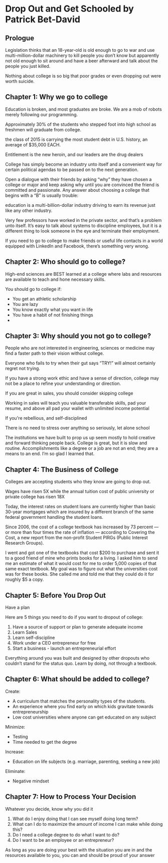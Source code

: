 # Drop Out and Get Schooled by Patrick Bet-David

## Prologue

Legislation thinks that an 18-year-old is old enough to go to war and use multi-million-dollar machinery to kill people you don’t know but apparently not old enough to sit around and have a beer afterward and talk about the people you just killed.  

Nothing about college is so big that poor grades or even dropping out were worth suicide.

## Chapter 1: Why we go to college

Education is broken, and most graduates are broke. We are a mob of robots merely following our programming.

Approximately 30% of the students who stepped foot into high school as freshmen will graduate from college.

 the class of 2015 is carrying the most student debt in U.S. history, an average of $35,000 EACH.
 
 Entitlement is the new heroin, and our leaders are the drug dealers
 
 College has simply become an industry unto itself and a convenient way for certain political agendas to be passed on to the next generation.
 
 Open a dialogue with their friends by asking “why” they have chosen a college or major and keep asking why until you are convinced the friend is committed and passionate.  Any answer about choosing a college that begins with a “B” is usually trouble:
 
 education is a multi-billion-dollar industry driving to earn its revenue just like any other industry.
 
 Very few professors have worked in the private sector, and that’s a problem unto itself.   It’s easy to talk about systems to discipline employees, but it is a different thing to look someone in the eye and terminate their employment. 
 
 If you need to go to college to make friends or useful life contacts in a world equipped with LinkedIn and Facebook, there’s something very wrong.  
 
 ## Chapter 2: Who should go to college?
 
 High-end sciences are BEST learned at a college where labs and resources are available to teach and hone necessary skills. 
 
 You should go to college if:
 
 * You get an athletic scholarship
 * You are lazy
 * You know exactly what you want in life
 * You have a habit of not finishing things
 * 
 
 ## Chapter 3: Why should you not go to college?
 
 People who are not interested in engineering, sciences or medicine may find a faster path to their vision without college. 
 
 Everyone who fails to try when their gut says “TRY!” will almost certainly regret not trying.
  
 If you have a strong work ethic and have a sense of direction, college may not be a place to refine your understanding or direction. 
  
 If you are great in sales, you should consider skipping college
 
 Working in sales will teach you valuable transferable skills, pad your resume, and above all pad your wallet with unlimited income potential
 
 If you're rebellious, and self-disciplined
 
 There is no need to stress over anything so seriously, let alone school
 
 The institutions we have built to prop us up seem mostly to hold creative and forward thinking people back. College is great, but it is slow and routine. Accomplishments like a degree or a job are not an end; they are a means to an end. I’m so glad I learned that.
 
 ## Chapter 4: The Business of College  
 
 Colleges are accepting students who they know are going to drop out.
 
 Wages have risen 5X while the annual tuition cost of public university or private college has risen 18X
 
 Today, the interest rates on student loans are currently higher than basic 30-year mortgages which are insured by a different branch of the same federal government handling the student loans.
 
 Since 2006, the cost of a college textbook has increased by 73 percent — or more than four times the rate of inflation — according to Covering the Cost, a new report from the non-profit Student PIRGs (Public Interest Research Groups).
 
 I went and got one of the textbooks that cost $200 to purchase and sent it to a good friend of mine who prints books for a living.  I asked him to send me an estimate of what it would cost for me to order 5,000 copies of that same exact textbook.  My goal was to figure out what the universities cost was for these books.  She called me and told me that they could do it for roughly $5 a copy.
 
 ## Chapter 5: Before You Drop Out
 
 Have a plan
 
 Here are 5 things you need to do if you want to dropout of college:
 
 1. Have a source of support or plan to generate adequate income
 2. Learn Sales
 3. Learn self-discipline
 4. Work under a CEO entrepreneur for free
 5. Start a business - launch an entrepreneurial effort
 
Everything around you was built and designed by other dropouts who couldn’t stand for the status quo. Learn by doing, not through a textbook.

## Chapter 6: What should be added to college?

Create:

* A curriculum that matches the personality types of the students. 
* An experience where you find early on which kids gravitate towards entrepreneurship
* Low cost universities where anyone can get educated on any subject

Minimize: 
* Testing
* Time needed to get the degree

Increase:
* Education on life subjects (e.g. marriage, parenting, seeking a new job)

Eliminate:
* Negative mindset

## Chapter 7: How to Process Your Decision

Whatever you decide, know why you did it

1. What do I enjoy doing that I can see myself doing long term?
2. What can I do to maximize the amount of income I can make while doing this?
3. Do I need a college degree to do what I want to do?
4. Do I want to be an employee or an entrepreneur?

As long as you are doing your best with the situation you are in and the resources available to you, you can and should be proud of your answer
 
 
